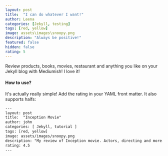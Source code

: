 ```yaml
---
layout: post
title:  "I can do whatever I want!"
author: Leena
categories: [Jekyll, testing]
tags: [red, yellow]
image: assets\images\snoopy.png
description: "Always be positive!"
featured: false
hidden: false
rating: 5
---
```


Review products, books, movies, restaurant and anything you like on your Jekyll blog with Mediumish! I love it!

#### How to use?

It's actually really simple! Add the rating in your YAML front matter. It also supports halfs:

```html
---
layout: post
title:  "Inception Movie"
author: john
categories: [ Jekyll, tutorial ]
tags: [red, yellow]
image: assets/images/snoopy.png
description: "My review of Inception movie. Actors, directing and more."
rating: 4.5
---
```
